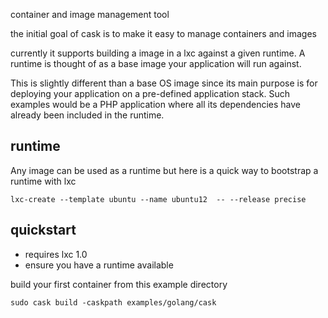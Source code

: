 container and image management tool

the initial goal of cask is to make it easy to manage containers and images

currently it supports building a image in a lxc against a given runtime. A
runtime is thought of as a base image your application will run against.

This is slightly different than a base OS image since its main purpose is
for deploying your application on a pre-defined application stack.  Such
examples would be a PHP application where all its dependencies have already
been included in the runtime.

runtime
--------------

Any image can be used as a runtime but here is a quick way to bootstrap a runtime with lxc

    lxc-create --template ubuntu --name ubuntu12  -- --release precise

quickstart
--------------
- requires lxc 1.0 
- ensure you have a runtime available

build your first container from this example directory

    sudo cask build -caskpath examples/golang/cask


